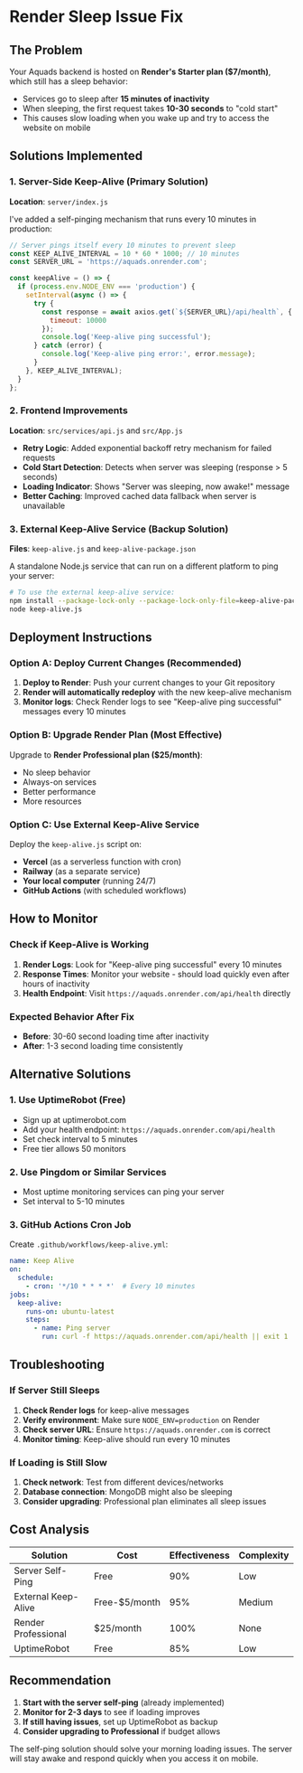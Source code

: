 # Render Sleep Issue Fix

## The Problem

Your Aquads backend is hosted on **Render's Starter plan ($7/month)**, which still has a sleep behavior:
- Services go to sleep after **15 minutes of inactivity**
- When sleeping, the first request takes **10-30 seconds** to "cold start"
- This causes slow loading when you wake up and try to access the website on mobile

## Solutions Implemented

### 1. Server-Side Keep-Alive (Primary Solution)

**Location**: `server/index.js`

I've added a self-pinging mechanism that runs every 10 minutes in production:

```javascript
// Server pings itself every 10 minutes to prevent sleep
const KEEP_ALIVE_INTERVAL = 10 * 60 * 1000; // 10 minutes
const SERVER_URL = 'https://aquads.onrender.com';

const keepAlive = () => {
  if (process.env.NODE_ENV === 'production') {
    setInterval(async () => {
      try {
        const response = await axios.get(`${SERVER_URL}/api/health`, {
          timeout: 10000
        });
        console.log('Keep-alive ping successful');
      } catch (error) {
        console.log('Keep-alive ping error:', error.message);
      }
    }, KEEP_ALIVE_INTERVAL);
  }
};
```

### 2. Frontend Improvements

**Location**: `src/services/api.js` and `src/App.js`

- **Retry Logic**: Added exponential backoff retry mechanism for failed requests
- **Cold Start Detection**: Detects when server was sleeping (response > 5 seconds)
- **Loading Indicator**: Shows "Server was sleeping, now awake!" message
- **Better Caching**: Improved cached data fallback when server is unavailable

### 3. External Keep-Alive Service (Backup Solution)

**Files**: `keep-alive.js` and `keep-alive-package.json`

A standalone Node.js service that can run on a different platform to ping your server:

```bash
# To use the external keep-alive service:
npm install --package-lock-only --package-lock-only-file=keep-alive-package.json
node keep-alive.js
```

## Deployment Instructions

### Option A: Deploy Current Changes (Recommended)

1. **Deploy to Render**: Push your current changes to your Git repository
2. **Render will automatically redeploy** with the new keep-alive mechanism
3. **Monitor logs**: Check Render logs to see "Keep-alive ping successful" messages every 10 minutes

### Option B: Upgrade Render Plan (Most Effective)

Upgrade to **Render Professional plan ($25/month)**:
- No sleep behavior
- Always-on services
- Better performance
- More resources

### Option C: Use External Keep-Alive Service

Deploy the `keep-alive.js` script on:
- **Vercel** (as a serverless function with cron)
- **Railway** (as a separate service)
- **Your local computer** (running 24/7)
- **GitHub Actions** (with scheduled workflows)

## How to Monitor

### Check if Keep-Alive is Working

1. **Render Logs**: Look for "Keep-alive ping successful" every 10 minutes
2. **Response Times**: Monitor your website - should load quickly even after hours of inactivity
3. **Health Endpoint**: Visit `https://aquads.onrender.com/api/health` directly

### Expected Behavior After Fix

- **Before**: 30-60 second loading time after inactivity
- **After**: 1-3 second loading time consistently

## Alternative Solutions

### 1. Use UptimeRobot (Free)
- Sign up at uptimerobot.com
- Add your health endpoint: `https://aquads.onrender.com/api/health`
- Set check interval to 5 minutes
- Free tier allows 50 monitors

### 2. Use Pingdom or Similar Services
- Most uptime monitoring services can ping your server
- Set interval to 5-10 minutes

### 3. GitHub Actions Cron Job

Create `.github/workflows/keep-alive.yml`:

```yaml
name: Keep Alive
on:
  schedule:
    - cron: '*/10 * * * *'  # Every 10 minutes
jobs:
  keep-alive:
    runs-on: ubuntu-latest
    steps:
      - name: Ping server
        run: curl -f https://aquads.onrender.com/api/health || exit 1
```

## Troubleshooting

### If Server Still Sleeps

1. **Check Render logs** for keep-alive messages
2. **Verify environment**: Make sure `NODE_ENV=production` on Render
3. **Check server URL**: Ensure `https://aquads.onrender.com` is correct
4. **Monitor timing**: Keep-alive should run every 10 minutes

### If Loading is Still Slow

1. **Check network**: Test from different devices/networks
2. **Database connection**: MongoDB might also be sleeping
3. **Consider upgrading**: Professional plan eliminates all sleep issues

## Cost Analysis

| Solution | Cost | Effectiveness | Complexity |
|----------|------|---------------|------------|
| Server Self-Ping | Free | 90% | Low |
| External Keep-Alive | Free-$5/month | 95% | Medium |
| Render Professional | $25/month | 100% | None |
| UptimeRobot | Free | 85% | Low |

## Recommendation

1. **Start with the server self-ping** (already implemented)
2. **Monitor for 2-3 days** to see if loading improves
3. **If still having issues**, set up UptimeRobot as backup
4. **Consider upgrading to Professional** if budget allows

The self-ping solution should solve your morning loading issues. The server will stay awake and respond quickly when you access it on mobile.